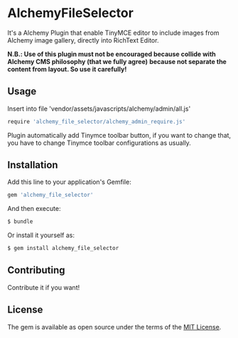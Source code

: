 # AlchemyFileSelector
It's a Alchemy Plugin that enable TinyMCE editor to include images from Alchemy image gallery, directly into RichText Editor.

__N.B.: Use of this plugin must not be encouraged because collide with Alchemy CMS philosophy (that we fully agree)__
__because not separate the content from layout. So use it carefully!__

## Usage

Insert into file 'vendor/assets/javascripts/alchemy/admin/all.js'

```javascript
require 'alchemy_file_selector/alchemy_admin_require.js' 
```

Plugin automatically add Tinymce toolbar button, if you want to change that, you have to change Tinymce toolbar 
configurations as usually.


## Installation
Add this line to your application's Gemfile:

```ruby
gem 'alchemy_file_selector'
```

And then execute:
```bash
$ bundle
```

Or install it yourself as:
```bash
$ gem install alchemy_file_selector
```

## Contributing
Contribute it if you want!

## License
The gem is available as open source under the terms of the [MIT License](https://opensource.org/licenses/MIT).




